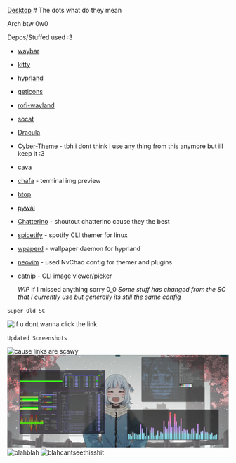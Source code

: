 [Desktop](https://femboy.beauty/hmBeE) # The dots what do they mean


Arch btw 0w0

Depos/Stuffed used :3
- [waybar](https://github.com/Alexays/Waybar)
- [kitty](https://sw.kovidgoyal.net/kitty/)
- [hyprland](https://github.com/hyprwm/Hyprland)
- [geticons](https://git.sr.ht/~zethra/geticons)
- [rofi-wayland](https://github.com/lbonn/rofi)
- [socat](http://www.dest-unreach.org/socat/)
- [Dracula](https://draculatheme.com/hyprland)
- [Cyber-Theme](https://github.com/taylor85345/cyber-hyprland-theme) - tbh i dont think i use any thing from this anymore but ill keep it :3
- [cava](https://github.com/karlstav/cava)
- [chafa](https://hpjansson.org/chafa/) - terminal img preview
- [btop](https://github.com/aristocratos/btop)
- [pywal](https://github.com/dylanaraps/pywal)
- [Chatterino](https://github.com/SevenTV/chatterino7/releases) - shoutout chatterino cause they the best
- [spicetify](https://github.com/spicetify/spicetify-cli) - spotify CLI themer for linux
- [wpaperd](https://github.com/danyspin97/wpaperd) - wallpaper daemon for hyprland
- [neovim](https://neovim.io/) - used NvChad config for themer and plugins
- [catnip](https://github.com/sweetbbak/catnip) - CLI image viewer/picker

  *WIP* If I missed anything sorry 0_0 *Some stuff has changed from the SC that I currently use but generally its still the same config*

 `Super Old SC`
 
 ![if u dont wanna click the link](https://github.com/mrEtac/thedots/blob/main/screenshot/2024-04-01-063413_hyprshot.png)


`Updated Screenshots`

![cause links are scawy](https://github.com/mrEtac/thedots/blob/main/screenshot/2024-04-26-065111_hyprshot.png)
![cause links are scawy2](https://github.com/mrEtac/thedots/blob/main/screenshot/2024-04-26-070731_hyprshot.png)
![blahblah](https://github.com/mrEtac/thedots/blob/main/screenshot/2024-04-26-142942_hyprshot.png)
![blahcantseethisshit](https://github.com/mrEtac/thedots/blob/main/screenshot/2024-04-27-172520_hyprshot.png)
